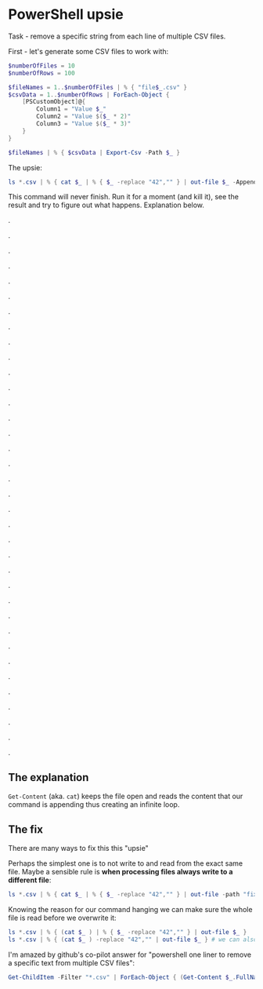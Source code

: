 # PowerShell upsie

Task - remove a specific string from each line of multiple CSV files.

First - let's generate some CSV files to work with:
```PowerShell
$numberOfFiles = 10
$numberOfRows = 100

$fileNames = 1..$numberOfFiles | % { "file$_.csv" }
$csvData = 1..$numberOfRows | ForEach-Object {
    [PSCustomObject]@{
        Column1 = "Value $_"
        Column2 = "Value $($_ * 2)"
        Column3 = "Value $($_ * 3)"
    }
}

$fileNames | % { $csvData | Export-Csv -Path $_ }
```

The upsie:
```PowerShell
ls *.csv | % { cat $_ | % { $_ -replace "42","" } | out-file $_ -Append }
```

This command will never finish. Run it for a moment (and kill it), see the result and try to figure out what happens. Explanation below.

.

.

.

.

.

.

.

.

.

.

.

.

.

.

.

.

.

.

.

.

.

.

.

.

.

.

.

.

.

.

.

.

.

.

.

.

## The explanation
`Get-Content` (aka. `cat`) keeps the file open and reads the content that our command is appending thus creating an infinite loop.


## The fix

There are many ways to fix this this "upsie"

Perhaps the simplest one is to not write to and read from the exact same file. Maybe a sensible rule is __when processing files always write to a different file__:

```PowerShell
ls *.csv | % { cat $_ | % { $_ -replace "42","" } | out-file -path "fixed$($_.Name)" }
```

Knowing the reason for our command hanging we can make sure the whole file is read before we overwrite it:
```PowerShell
ls *.csv | % { (cat $_ ) | % { $_ -replace "42","" } | out-file $_ }
ls *.csv | % { (cat $_ ) -replace "42","" | out-file $_ } # we can also use -replace as an array operator
```

I'm amazed by github's co-pilot answer for "powershell one liner to remove a specific text from multiple CSV files":

```PowerShell
Get-ChildItem -Filter "*.csv" | ForEach-Object { (Get-Content $_.FullName) -replace "string_to_replace", "replacement_string" | Set-Content $_.FullName }
```
